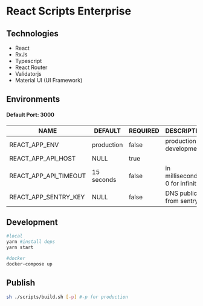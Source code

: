 # React Scripts Enterprise

Technologies
------------
* React
* RxJs
* Typescript
* React Router
* Validatorjs
* Material UI (UI Framework)

Environments
------------

#### Default Port: 3000  

| NAME                  | DEFAULT                                   | REQUIRED | DESCRIPTION                     |
| --------------------- | ----------------------------------------- | -------- | ------------------------------- |
| REACT_APP_ENV         | production                                | false    | production or development       |
| REACT_APP_API_HOST    | NULL                                      | true     |                                 |
| REACT_APP_API_TIMEOUT | 15 seconds                                | false    | in milliseconds, 0 for infinity |
| REACT_APP_SENTRY_KEY  | NULL                                      | false    | DNS public from sentry.io       |

Development
-----------
```bash
#local
yarn #install deps
yarn start

#docker
docker-compose up
```

Publish
-----------
```bash
sh ./scripts/build.sh [-p] #-p for production
```

